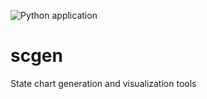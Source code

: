 ![Python application](https://github.com/alexis-boisserand/scgen/workflows/Python%20application/badge.svg)
# scgen
State chart generation and visualization tools
